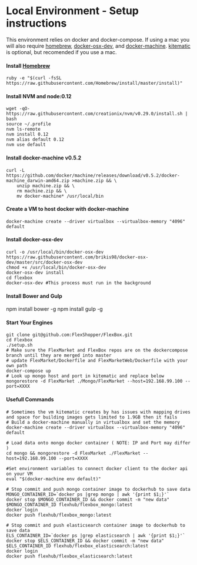# Local Environment - Setup instructions

This environment relies on docker and docker-compose. If using a mac you will also require [homebrew], [docker-osx-dev], and [docker-machine]. [kitematic] is optional, but recomended if you use a mac.
#### Install [Homebrew]
```ruby -e "$(curl -fsSL https://raw.githubusercontent.com/Homebrew/install/master/install)"```

#### Install NVM and node:0.12
```
wget -qO- https://raw.githubusercontent.com/creationix/nvm/v0.29.0/install.sh | bash
source ~/.profile
nvm ls-remote
nvm install 0.12
nvm alias default 0.12
nvm use default
```

#### Install docker-machine v0.5.2
```
curl -L https://github.com/docker/machine/releases/download/v0.5.2/docker-machine_darwin-amd64.zip >machine.zip && \
    unzip machine.zip && \
    rm machine.zip && \
    mv docker-machine* /usr/local/bin
```
#### Create a VM to host docker with docker-machine
```docker-machine create --driver virtualbox --virtualbox-memory "4096" default```

#### Install docker-osx-dev 
```
curl -o /usr/local/bin/docker-osx-dev https://raw.githubusercontent.com/brikis98/docker-osx-dev/master/src/docker-osx-dev
chmod +x /usr/local/bin/docker-osx-dev
docker-osx-dev install
cd flexbox
docker-osx-dev #This process must run in the background
```

#### Install Bower and Gulp
npm install bower -g
npm install gulp -g

#### Start Your Engines
```
git clone git@github.com:FlexShopper/FlexBox.git
cd Flexbox
./setup.sh
# Make sure the FlexMarket and FlexBox repos are on the dockercompose branch until they are merged into master
# update FlexMarket/Dockerfile and FlexMarketWeb/Dockerfile with your own path
docker-compose up
# Look up mongo host and port in kitematic and replace below
mongorestore -d FlexMarket ./Mongo/FlexMarket --host=192.168.99.100 --port=XXXX
```

####  Usefull Commands
```
# Sometimes the vm kitematic creates by has issues with mapping drives and space for building images gets limited to 1.9GB then it fails
# Build a docker-machine manually in virtualbox and set the memory
docker-machine create --driver virtualbox --virtualbox-memory "4096" default

# Load data onto mongo docker container ( NOTE: IP and Port may differ )
cd mongo && mongorestore -d FlexMarket ./FlexMarket --host=192.168.99.100 --port=XXXX 

#Set environment variables to connect docker client to the docker api on your VM
eval "$(docker-machine env default)"

# Stop commit and push mongo container image to dockerhub to save data
MONGO_CONTAINER_ID=`docker ps |grep mongo | awk '{print $1;}'`
docker stop $MONGO_CONTAINER_ID && docker commit -m "new data" $MONGO_CONTAINER_ID flexhub/flexbox_mongo:latest
docker login 
docker push flexhub/flexbox_mongo:latest

# Stop commit and push elasticsearch container image to dockerhub to save data
ELS_CONTAINER_ID=`docker ps |grep elasticsearch | awk '{print $1;}'`
docker stop $ELS_CONTAINER_ID && docker commit -m "new data" $ELS_CONTAINER_ID flexhub/flexbox_elasticsearch:latest
docker login 
docker push flexhub/flexbox_elasticsearch:latest
```





[//]: # (These are reference links used in the body of this note and get stripped out when the markdown processor does it's job. There is no need to format nicely because it shouldn't be seen. Thanks SO - http://stackoverflow.com/questions/4823468/store-comments-in-markdown-syntax)


   [kitematic]: <https://kitematic.com>
   [Homebrew]: <https://brew.sh>
   [docker-osx-dev]: <https://github.com/brikis98/docker-osx-dev>
   [docker-machine]: <https://docs.docker.com/machine/install-machine/>

